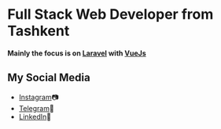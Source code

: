 # Full Stack Web Developer from Tashkent
#### Mainly the focus is on [Laravel](https://laravel.com/) with [VueJs](https://vuejs.org/)
## My Social Media
 - [Instagram](https://www.instagram.com/komiljonov_b/)📷
 - [Telegram](https://t.me/Komiljonov_B)💬
 - [LinkedIn](https://www.linkedin.com/in/bobur-komilov-608475198/)🔗

